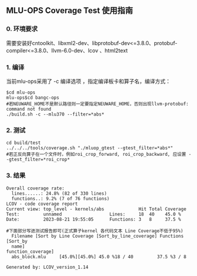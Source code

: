 ## MLU-OPS Coverage Test 使用指南
### 0. 环境要求
需要安装好cntoolkit、libxml2-dev、libprotobuf-dev<=3.8.0、protobuf-compiler<=3.8.0、llvm-6.0-dev、lcov 、html2text

### 1. 编译

当前mlu-ops采用了 -c 编译选项 ，指定编译板卡和算子名，编译方式：

```
$cd mlu-ops
mlu-ops$cd bangc-ops
#若NEUWARE_HOME不是默认路径则一定要指定NEUWARE_HOME，否则出现llvm-protobuf: command not found
./build.sh -c --mlu370 --filter=*abs*
```

### 2. 测试

```
cd build/test
../../../tools/coverage.sh "./mluop_gtest --gtest_filter=*abs*"
#若正反向算子在一个文件时，例如roi_crop_forward, roi_crop_backward, 应设置 --gtest_filter=*roi_crop*
```

### 3. 结果
```
Overall coverage rate:
  lines......: 24.8% (82 of 330 lines)
  functions..: 9.2% (7 of 76 functions)
LCOV - code coverage report
Current view: top_level - kernels/abs             Hit Total Coverage
Test:         unnamed                  Lines:     18  40    45.0 %
Date:         2023-08-21 19:55:05      Functions: 3   8     37.5 %

#下面部分写进测试报告即可(正式算子kernel 各代码文本 Line Coverage不低于95%)
  Filename [Sort by Line Coverage [Sort_by_line_coverage] Functions [Sort_by
  name]                                                   function_coverage]
  abs_block.mlu     [45.0%][45.0%] 45.0 %18 / 40         37.5 %3 / 8

Generated by: LCOV_version_1.14
```
